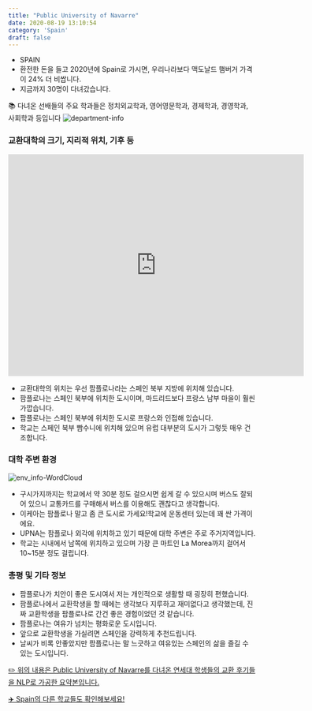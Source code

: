 ```yaml
---
title: "Public University of Navarre"
date: 2020-08-19 13:10:54
category: 'Spain'
draft: false
---
```



* SPAIN
* 환전한 돈을 들고 2020년에 Spain로 가시면, 우리나라보다 맥도날드 햄버거 가격이 24% 더 비쌉니다.
* 지금까지 30명이 다녀갔습니다. 


📚 다녀온 선배들의 주요 학과들은 정치외교학과, 영어영문학과, 경제학과, 경영학과, 사회학과 등입니다
![department-info](../plots/ES000003.png)
### 교환대학의 크기, 지리적 위치, 기후 등
<iframe
width="600"
height="450"
frameborder="0" style="border:0"
src="https://www.google.com/maps/embed/v1/place?key=AIzaSyC9e1AME-pVmWC4hBpFdu5S4dKzyepa3HQ&q=Public+University+of+Navarre&center=42.8005243,-1.6367636&zoom=14" allowfullscreen>
</iframe>

* 교환대학의 위치는 우선 팜플로나라는 스페인 북부 지방에 위치해 있습니다.
* 팜플로나는 스페인 북부에 위치한 도시이며, 마드리드보다 프랑스 남부 마을이 훨씬 가깝습니다.
* 팜플로나는 스페인 북부에 위치한 도시로 프랑스와 인접해 있습니다.
* 학교는 스페인 북부 빰수니에 위치해 있으며 유럽 대부분의 도시가 그렇듯 매우 건조합니다.


### 대학 주변 환경

![env_info-WordCloud](../univ_wordclouds_okt/env_info/ES000003_env_info_okt.png)

* 구시가지까지는 학교에서 약 30분 정도 걸으시면 쉽게 갈 수 있으시며 버스도 잘되어 있으니 교통카드를 구매해서 버스를 이용해도 괜찮다고 생각합니다.
* 이케아는 팜플로나 말고 좀 큰 도시로 가세요!학교에 운동센터 있는데 꽤 싼 가격이에요.
* UPNA는 팜플로나 외각에 위치하고 있기 때문에 대학 주변은 주로 주거지역입니다.
* 학교는 시내에서 남쪽에 위치하고 있으며 가장 큰 마트인 La Morea까지 걸어서 10~15분 정도 걸립니다.


### 총평 및 기타 정보 
* 팜플로나가 치안이 좋은 도시여서 저는 개인적으로 생활할 때 굉장히 편했습니다.
* 팜플로나에서 교환학생을 할 때에는 생각보다 지루하고 재미없다고 생각했는데, 진짜 교환학생을 팜플로나로 간건 좋은 경험이었던 것 같습니다.
* 팜플로나는 여유가 넘치는 평화로운 도시입니다.
* 앞으로 교환학생을 가실려면 스페인을 강력하게 추천드립니다.
* 날씨가 비록 안좋았지만 팜플로나는 말 느긋하고 여유있는 스페인의 삶을 즐길 수 있는 도시입니다.


[✏️ 위의 내용은 Public University of Navarre를 다녀온 연세대 학생들의 교환 후기들을 NLP로 가공한 요약본입니다.](http://oia.yonsei.ac.kr/partner/expReport.asp?ucode=ES000003&bgbn=A)

[✈️ Spain의 다른 학교들도 확인해보세요!](https://yonsei-exchange.netlify.app/?category=Spain)
